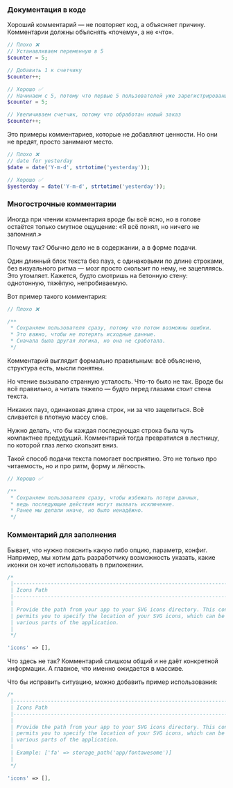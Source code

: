 ### Документация в коде

Хороший комментарий — не повторяет код, а объясняет причину.
Комментарии должны объяснять «почему», а не «что».

```php
// Плохо ❌
// Устанавливаем переменную в 5
$counter = 5;

// Добавить 1 к счетчику
$counter++;
```

```php
// Хорошо ✅
// Начинаем с 5, потому что первые 5 пользователей уже зарегистрированы вручную
$counter = 5;

// Увеличиваем счетчик, потому что обработан новый заказ
$counter++;
```


Это примеры комментариев, которые не добавляют ценности. Но они не вредят, просто занимают место.


```php
// Плохо ❌
// date for yesterday
$date = date('Y-m-d', strtotime('yesterday'));
```

```php
// Хорошо ✅
$yesterday = date('Y-m-d', strtotime('yesterday'));
```


### Многострочные комментарии

Иногда при чтении комментария вроде бы всё ясно, но в голове остаётся только смутное ощущение:
«Я всё понял, но ничего не запомнил.»

Почему так? Обычно дело не в содержании, а в форме подачи.

Один длинный блок текста без пауз, с одинаковыми по длине строками, без визуального ритма — мозг просто скользит по нему, не зацепляясь.
Это утомляет. Кажется, будто смотришь на бетонную стену: однотонную, тяжёлую, непробиваемую.

Вот пример такого комментария:

```php
// Плохо ❌

/**
 * Сохраняем пользователя сразу, потому что потом возможны ошибки.
 * Это важно, чтобы не потерять исходные данные.
 * Сначала была другая логика, но она не сработала.
 */
```

Комментарий выглядит формально правильным: всё объяснено, структура есть, мысли понятны.

Но чтение вызывало странную усталость. Что-то было не так.
Вроде бы всё правильно, а читать тяжело — будто перед глазами стоит стена текста.

Никаких пауз, одинаковая длина строк, ни за что зацепиться. Всё сливается в плотную массу слов.

Нужно делать, что бы каждая последующая строка была чуть компактнее предудущий.
Комментарий тогда превратился в лестницу, по которой глаз легко скользит вниз.

Такой способ подачи текста помогает восприятию.
Это не только про читаемость, но и про ритм, форму и лёгкость.

```php
// Хорошо ✅

/**
 * Сохраняем пользователя сразу, чтобы избежать потери данных,
 * ведь последующие действия могут вызвать исключение.
 * Ранее мы делали иначе, но было ненадёжно.
 */
```


### Комментарий для заполнения

Бывает, что нужно пояснить какую либо опцию, параметр, конфиг. Например, мы хотим дать разработчику возможность указать, какие иконки он хочет использовать в приложении. 

```php
/*
 |--------------------------------------------------------------------------
 | Icons Path
 |--------------------------------------------------------------------------
 |
 | Provide the path from your app to your SVG icons directory. This configuration
 | permits you to specify the location of your SVG icons, which can be used in
 | various parts of the application.
 |
 */

'icons' => [],
```

Что здесь не так? Комментарий слишком общий и не даёт конкретной информации. А главное, что именно ожидается в массиве.

Что бы исправить ситуацию, можно добавить пример использования:

```php
/*
 |--------------------------------------------------------------------------
 | Icons Path
 |--------------------------------------------------------------------------
 |
 | Provide the path from your app to your SVG icons directory. This configuration
 | permits you to specify the location of your SVG icons, which can be used in
 | various parts of the application.
 |
 | Example: ['fa' => storage_path('app/fontawesome')]
 |
 */

'icons' => [],
```
